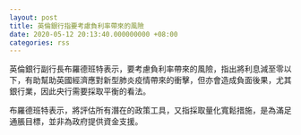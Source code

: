 ```yaml
---
layout: post
title: 英倫銀行指要考慮負利率帶來的風險
date: 2020-05-12 20:13:40.000000000 +08:00
categories: rss
---
```


英倫銀行副行長布羅德班特表示，要考慮負利率帶來的風險，指出將利息減至零以下，有助幫助英國經濟應對新型肺炎疫情帶來的衝擊，但亦會造成負面後果，尤其銀行業，因此央行需要採取平衡的看法。 

布羅德班特表示，將評估所有潛在的政策工具，又指採取量化寬鬆措施，是為滿足通脹目標，並非為政府提供資金支援。
